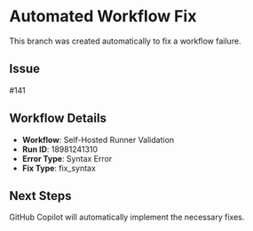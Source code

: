 # Automated Workflow Fix

This branch was created automatically to fix a workflow failure.

## Issue

#141

## Workflow Details

- **Workflow**: Self-Hosted Runner Validation
- **Run ID**: 18981241310
- **Error Type**: Syntax Error
- **Fix Type**: fix_syntax

## Next Steps

GitHub Copilot will automatically implement the necessary fixes.
